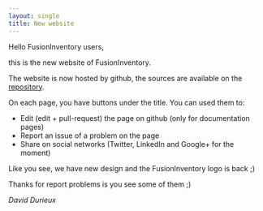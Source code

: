 ```yaml
---
layout: single
title: New website
---
```


Hello FusionInventory users,

this is the new website of FusionInventory.

The website is now hosted by github, the sources are available on the [repository](https://github.com/fusioninventory/fusioninventory.github.io).

On each page, you have buttons under the title. You can used them to:

* Edit (edit + pull-request) the page on github (only for documentation pages)
* Report an issue of a problem on the page
* Share on social networks (Twitter, LinkedIn and Google+ for the moment)

Like you see, we have new design and the FusionInventory logo is back ;)

Thanks for report problems is you see some of them ;)

_David Durieux_
